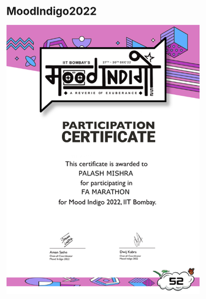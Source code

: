 # MoodIndigo2022
<p align="left"> <img src="https://github.com/palash0216/Certificates/blob/main/Mood_Indigo_Certificate.pdf" alt="palash0216" /> </p>
